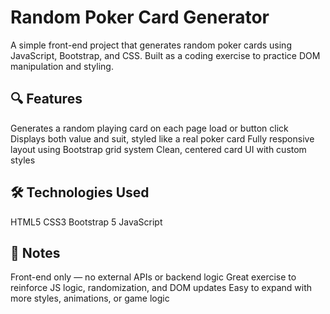 <!-- hide -->
# Random Poker Card Generator

A simple front-end project that generates random poker cards using JavaScript, Bootstrap, and CSS. Built as a coding exercise to practice DOM manipulation and styling.

## 🔍 Features
Generates a random playing card on each page load or button click
Displays both value and suit, styled like a real poker card
Fully responsive layout using Bootstrap grid system
Clean, centered card UI with custom styles

## 🛠️ Technologies Used
HTML5
CSS3
Bootstrap 5
JavaScript

## 📌 Notes
Front-end only — no external APIs or backend logic
Great exercise to reinforce JS logic, randomization, and DOM updates
Easy to expand with more styles, animations, or game logic

